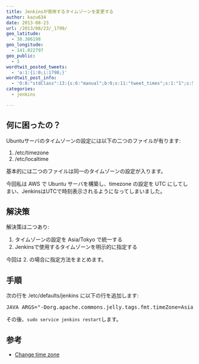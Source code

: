 ```yaml
---
title: Jenkinsが使用するタイムゾーンを変更する
author: kazu634
date: 2013-08-23
url: /2013/08/23/_1799/
geo_latitude:
  - 38.306198
geo_longitude:
  - 141.022797
geo_public:
  - 1
wordtwit_posted_tweets:
  - 'a:1:{i:0;i:1798;}'
wordtwit_post_info:
  - 'O:8:"stdClass":13:{s:6:"manual";b:0;s:11:"tweet_times";s:1:"1";s:5:"delay";s:1:"0";s:7:"enabled";s:1:"1";s:10:"separation";i:60;s:7:"version";s:3:"3.7";s:14:"tweet_template";b:0;s:6:"status";i:2;s:6:"result";a:0:{}s:13:"tweet_counter";i:2;s:13:"tweet_log_ids";a:1:{i:0;i:1798;}s:9:"hash_tags";a:0:{}s:8:"accounts";a:1:{i:0;s:7:"kazu634";}}'
categories:
  - jenkins

---
```

## 何に困ったの？

Ubuntuサーバのタイムゾーンの設定には以下の二つのファイルが有ります:

  1. /etc/timezone
  2. /etc/localtime

基本的には二つのファイルは同一のタイムゾーンの設定が入ります。

今回私は AWS で Ubuntu サーバを構築し、timezone の設定を UTC にしてしまい、JenkinsはUTCで時刻表示されるようになってしまいました。

## 解決策

解決策は二つあり:

  1. タイムゾーンの設定を Asia/Tokyo で統一する
  2. Jenkinsで使用するタイムゾーンを明示的に指定する

今回は 2. の場合に指定方法をまとめます。

## 手順

次の行を /etc/defaults/jenkins に以下の行を追加します:

<pre class="lang:default decode:true ">JAVA_ARGS="-Dorg.apache.commons.jelly.tags.fmt.timeZone=Asia/Tokyo"
</pre>

その後、`sudo service jenkins restart`します。

## 参考

  * <a href="https://wiki.jenkins-ci.org/display/JENKINS/Change+time+zone" onclick="__gaTracker('send', 'event', 'outbound-article', 'https://wiki.jenkins-ci.org/display/JENKINS/Change+time+zone', 'Change time zone');">Change time zone</a>